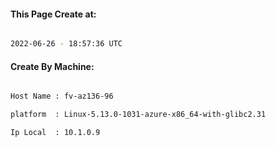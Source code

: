 
   
#### This Page Create at:

```bash

2022-06-26 - 18:57:36 UTC

```

#### Create By Machine:

```bash

Host Name : fv-az136-96

platform  : Linux-5.13.0-1031-azure-x86_64-with-glibc2.31

Ip Local  : 10.1.0.9

```

